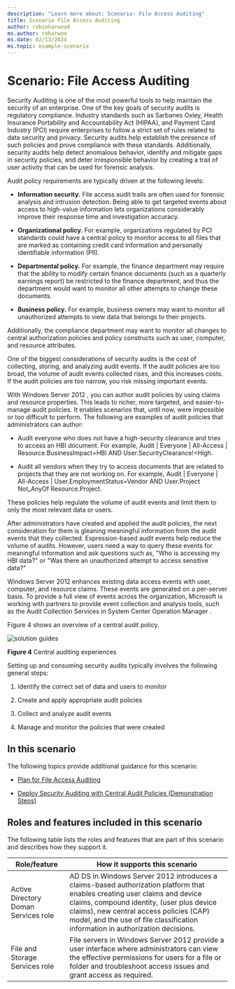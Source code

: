```yaml
---
description: "Learn more about: Scenario: File Access Auditing"
title: Scenario File Access Auditing
author: robinharwood
ms.author: roharwoo
ms.date: 02/13/2024
ms.topic: example-scenario
---
```


# Scenario: File Access Auditing

Security Auditing is one of the most powerful tools to help maintain the security of an enterprise. One of the key goals of security audits is regulatory compliance. Industry standards such as Sarbanes Oxley, Health Insurance Portability and Accountability Act (HIPAA), and Payment Card Industry (PCI) require enterprises to follow a strict set of rules related to data security and privacy. Security audits help establish the presence of such policies and prove compliance with these standards. Additionally, security audits help detect anomalous behavior, identify and mitigate gaps in security policies, and deter irresponsible behavior by creating a trail of user activity that can be used for forensic analysis.

Audit policy requirements are typically driven at the following levels:

-   **Information security.** File access audit trails are often used for forensic analysis and intrusion detection. Being able to get targeted events about access to high-value information lets organizations considerably improve their response time and investigation accuracy.

-   **Organizational policy.** For example, organizations regulated by PCI standards could have a central policy to monitor access to all files that are marked as containing credit card information and personally identifiable information (PII).

-   **Departmental policy.** For example, the finance department may require that the ability to modify certain finance documents (such as a quarterly earnings report) be restricted to the finance department, and thus the department would want to monitor all other attempts to change these documents.

-   **Business policy.** For example, business owners may want to monitor all unauthorized attempts to view data that belongs to their projects.

Additionally, the compliance department may want to monitor all changes to central authorization policies and policy constructs such as user, computer, and resource attributes.

One of the biggest considerations of security audits is the cost of collecting, storing, and analyzing audit events. If the audit policies are too broad, the volume of audit events collected rises, and this increases costs. If the audit policies are too narrow, you risk missing important events.

With  Windows Server 2012 , you can author audit policies by using claims and resource properties. This leads to richer, more targeted, and easier-to-manage audit policies. It enables scenarios that, until now, were impossible or too difficult to perform. The following are examples of audit policies that administrators can author:

-   Audit everyone who does not have a high-security clearance and tries to access an HBI document. For example, Audit | Everyone | All-Access | Resource.BusinessImpact=HBI AND User.SecurityClearance!=High.

-   Audit all vendors when they try to access documents that are related to projects that they are not working on. For example, Audit | Everyone | All-Access | User.EmploymentStatus=Vendor AND User.Project Not_AnyOf Resource.Project.

These policies help regulate the volume of audit events and limit them to only the most relevant data or users.

After administrators have created and applied the audit policies, the next consideration for them is gleaning meaningful information from the audit events that they collected. Expression-based audit events help reduce the volume of audits. However, users need a way to query these events for meaningful information and ask questions such as, "Who is accessing my HBI data?" or "Was there an unauthorized attempt to access sensitive data?"

 Windows Server 2012  enhances existing data access events with user, computer, and resource claims. These events are generated on a per-server basis. To provide a full view of events across the organization, Microsoft is working with partners to provide event collection and analysis tools, such as the Audit Collection Services in System Center Operation Manager .

Figure 4 shows an overview of a central audit policy.

![solution guides](media/Scenario--File-Access-Auditing/DynamicAccessControl_RevGuide_4.JPG)

**Figure 4** Central auditing experiences

Setting up and consuming security audits typically involves the following general steps:

1.  Identify the correct set of data and users to monitor

2.  Create and apply appropriate audit policies

3.  Collect and analyze audit events

4.  Manage and monitor the policies that were created

## In this scenario
The following topics provide additional guidance for this scenario:

-   [Plan for File Access Auditing](Plan-for-File-Access-Auditing.md)

-   [Deploy Security Auditing with Central Audit Policies &#40;Demonstration Steps&#41;](Deploy-Security-Auditing-with-Central-Audit-Policies--Demonstration-Steps-.md)

## <a name="BKMK_NEW"></a>Roles and features included in this scenario
The following table lists the roles and features that are part of this scenario and describes how they support it.

|Role/feature|How it supports this scenario|
|-----------------|---------------------------------|
|Active Directory Doman Services role|AD DS in  Windows Server 2012  introduces a claims-based authorization platform that enables creating user claims and device claims, compound identity, (user plus device claims), new central access policies (CAP) model, and the use of file classification information in authorization decisions.|
|File and Storage Services role|File servers in  Windows Server 2012  provide a user interface where administrators can view the effective permissions for users for a file or folder and troubleshoot access issues and grant access as required.|



